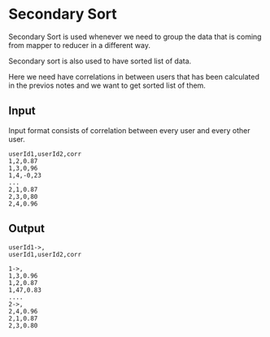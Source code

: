 # Secondary Sort

Secondary Sort is used whenever we need to group the data that is coming from mapper to reducer in a different way.

Secondary sort is also used to have sorted list of data.

Here we need have correlations in between users that has been calculated in the previos notes and we want to get sorted list of them.

## Input

Input format consists of correlation between every user and every other user.

````
userId1,userId2,corr
1,2,0.87
1,3,0,96
1,4,-0,23
...
2,1,0.87
2,3,0,80
2,4,0.96
````

## Output

````
userId1->,
userId1,userId2,corr
````

````
1->,
1,3,0.96
1,2,0.87
1,47,0.83
....
2->,
2,4,0.96
2,1,0.87
2,3,0.80

````
